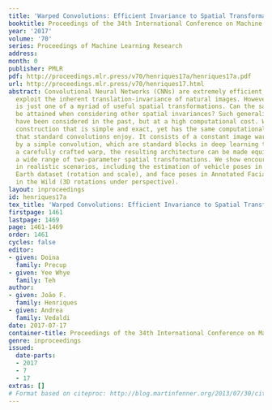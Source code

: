 ```yaml
---
title: 'Warped Convolutions: Efficient Invariance to Spatial Transformations'
booktitle: Proceedings of the 34th International Conference on Machine Learning
year: '2017'
volume: '70'
series: Proceedings of Machine Learning Research
address: 
month: 0
publisher: PMLR
pdf: http://proceedings.mlr.press/v70/henriques17a/henriques17a.pdf
url: http://proceedings.mlr.press/v70/henriques17.html
abstract: Convolutional Neural Networks (CNNs) are extremely efficient, since they
  exploit the inherent translation-invariance of natural images. However, translation
  is just one of a myriad of useful spatial transformations. Can the same efficiency
  be attained when considering other spatial invariances? Such generalized convolutions
  have been considered in the past, but at a high computational cost. We present a
  construction that is simple and exact, yet has the same computational complexity
  that standard convolutions enjoy. It consists of a constant image warp followed
  by a simple convolution, which are standard blocks in deep learning toolboxes. With
  a carefully crafted warp, the resulting architecture can be made equivariant to
  a wide range of two-parameter spatial transformations. We show encouraging results
  in realistic scenarios, including the estimation of vehicle poses in the Google
  Earth dataset (rotation and scale), and face poses in Annotated Facial Landmarks
  in the Wild (3D rotations under perspective).
layout: inproceedings
id: henriques17a
tex_title: 'Warped Convolutions: Efficient Invariance to Spatial Transformations'
firstpage: 1461
lastpage: 1469
page: 1461-1469
order: 1461
cycles: false
editor:
- given: Doina
  family: Precup
- given: Yee Whye
  family: Teh
author:
- given: João F.
  family: Henriques
- given: Andrea
  family: Vedaldi
date: 2017-07-17
container-title: Proceedings of the 34th International Conference on Machine Learning
genre: inproceedings
issued:
  date-parts:
  - 2017
  - 7
  - 17
extras: []
# Format based on citeproc: http://blog.martinfenner.org/2013/07/30/citeproc-yaml-for-bibliographies/
---
```

